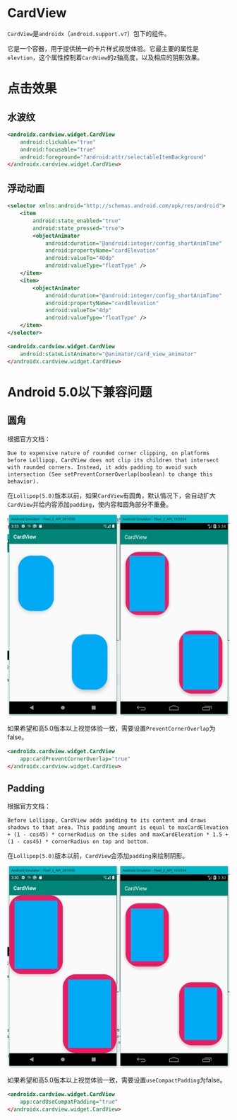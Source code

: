 



# CardView

`CardView`是`androidx`（`android.support.v7`）包下的组件。

它是一个容器，用于提供统一的卡片样式视觉体验。它最主要的属性是`elevtion`，这个属性控制着`CardView`的z轴高度，以及相应的阴影效果。



# 点击效果

## 水波纹

```xml
<androidx.cardview.widget.CardView
    android:clickable="true"
    android:focusable="true"
    android:foreground="?android:attr/selectableItemBackground"
</androidx.cardview.widget.CardView>
```



## 浮动动画

```xml
<selector xmlns:android="http://schemas.android.com/apk/res/android">
    <item
        android:state_enabled="true"
        android:state_pressed="true">
        <objectAnimator
            android:duration="@android:integer/config_shortAnimTime"
            android:propertyName="cardElevation"
            android:valueTo="40dp"
            android:valueType="floatType" />
    </item>
    <item>
        <objectAnimator
            android:duration="@android:integer/config_shortAnimTime"
            android:propertyName="cardElevation"
            android:valueTo="4dp"
            android:valueType="floatType" />
    </item>
</selector>
```

```xml
<androidx.cardview.widget.CardView
	android:stateListAnimator="@animator/card_view_animator"
</androidx.cardview.widget.CardView>
```



# Android 5.0以下兼容问题

## 圆角

根据官方文档：

```
Due to expensive nature of rounded corner clipping, on platforms before Lollipop, CardView does not clip its children that intersect with rounded corners. Instead, it adds padding to avoid such intersection (See setPreventCornerOverlap(boolean) to change this behavior).
```

在`Lollipop(5.0)`版本以前，如果`CardView`有圆角，默认情况下，会自动扩大`CardView`并给内容添加`padding`，使内容和圆角部分不重叠。

<img src="./images/CardView_PreventCornerOverlap_true_api29.png" style="zoom: 50%; " /><img src="./images/CardView_PreventCornerOverlap_true_api19.png" style="zoom: 50%;" />

如果希望和高5.0版本以上视觉体验一致，需要设置`PreventCornerOverlap`为false。

```xml
<androidx.cardview.widget.CardView
	app:cardPreventCornerOverlap="true"
</androidx.cardview.widget.CardView>
```



## Padding

根据官方文档：

```
Before Lollipop, CardView adds padding to its content and draws shadows to that area. This padding amount is equal to maxCardElevation + (1 - cos45) * cornerRadius on the sides and maxCardElevation * 1.5 + (1 - cos45) * cornerRadius on top and bottom.
```

在`Lollipop(5.0)`版本以前，`CardView`会添加`padding`来绘制阴影。

<img src="./images/CardView_useCompactPadding_false_api29.png" style="zoom: 50%; " /><img src="./images/CardView_useCompactPadding_false_api19.png" style="zoom: 50%;" />

如果希望和高5.0版本以上视觉体验一致，需要设置`useCompactPadding`为false。

```xml
<androidx.cardview.widget.CardView
	app:cardUseCompatPadding="true"
</androidx.cardview.widget.CardView>
```

